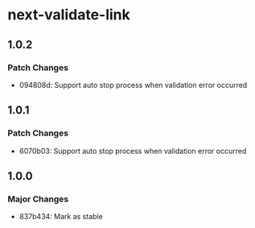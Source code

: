 # next-validate-link

## 1.0.2

### Patch Changes

- 094808d: Support auto stop process when validation error occurred

## 1.0.1

### Patch Changes

- 6070b03: Support auto stop process when validation error occurred

## 1.0.0

### Major Changes

- 837b434: Mark as stable
